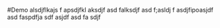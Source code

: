 #Demo
alsdjflkajs f
apsdjfkl
 aksdjf
 asd falksdjf
 asd f;asldj f
 asdjfipoasjdf
 asd faspdfja
 sdf asjdf
 asd fa
 sdjf
